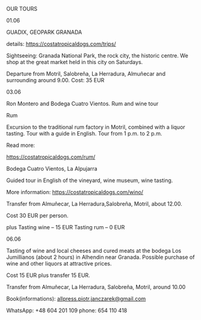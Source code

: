 OUR TOURS

01.06

GUADIX, GEOPARK GRANADA

details:
https://costatropicaldogs.com/trips/

Sightseeing: Granada National Park, the rock city, the historic centre. We shop at the great market held in
this city on Saturdays.

Departure from Motril, Salobreña, La Herradura, Almuñecar and surrounding around 9.00.
Cost: 35 EUR

03.06

Ron Montero and Bodega Cuatro Vientos. Rum and wine tour

Rum

Excursion to the traditional rum factory in Motril, combined with a liquor tasting. Tour with a guide in
English. Tour from 1 p.m. to 2 p.m.

Read more:

https://costatropicaldogs.com/rum/

Bodega Cuatro Vientos, La Alpujarra

Guided tour in English of the vineyard, wine museum, wine tasting.

More information:
https://costatropicaldogs.com/wino/

Transfer from Almuñecar, La Herradura,Salobreña, Motril, about 12.00.

Cost 30 EUR per person.

plus
Tasting wine – 15 EUR
Tasting rum – 0 EUR

06.06

Tasting of wine and local cheeses and cured meats at the bodega Los Jumillianos (about 2 hours) in
Alhendin near Granada. Possible purchase of wine and other liquors at attractive prices.

Cost 15 EUR plus transfer 15 EUR.

Transfer from Almuñecar, La Herradura, Salobreña, Motril, around 10.00

Book(informations): allpress.piotr.janczarek@gmail.com

WhatsApp: +48 604 201 109
phone: 654 110 418